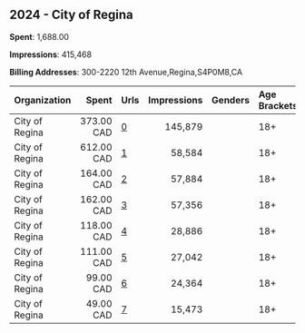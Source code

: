 ## 2024 - City of Regina 
**Spent**: 1,688.00

**Impressions**: 415,468

**Billing Addresses**: 300-2220 12th Avenue,Regina,S4P0M8,CA

|Organization|Spent|Urls|Impressions|Genders|Age Brackets|Country Codes|
|:---|---:|:---|---:|:---|:---|:---|
|City of Regina|373.00 CAD|[0](https://www.snap.com/political-ads/asset/cbe83742154ad669ca0b65afc2c2fcfbbac4151f99c79d15bcff29b0228dedee?mediaType=mp4)|145,879||18+|canada|
|City of Regina|612.00 CAD|[1](https://www.snap.com/political-ads/asset/8db34f3b0e3797e9218d484e164601b9b9956ba321371fd58da4fef465d6899c?mediaType=jpg)|58,584||18+|canada|
|City of Regina|164.00 CAD|[2](https://www.snap.com/political-ads/asset/fd58c776d6fe3a1729bc02fa22b566bd856dbca86fafd03087d938d72fcc2d98?mediaType=mp4)|57,884||18+|canada|
|City of Regina|162.00 CAD|[3](https://www.snap.com/political-ads/asset/46852043419ee3f0b2983f19bd03b2b954d4f1bc396d144d93c346d5b2ba4c28?mediaType=mp4)|57,356||18+|canada|
|City of Regina|118.00 CAD|[4](https://www.snap.com/political-ads/asset/10cdc15f2177ade010dad53f4ff5471d9a7d1cf59fbd61ca6894602085874134?mediaType=mp4)|28,886||18+|canada|
|City of Regina|111.00 CAD|[5](https://www.snap.com/political-ads/asset/d6ea7054087cf246ab1d32beda7e924ce818b50519525f8a521ccec041b757d9?mediaType=mp4)|27,042||18+|canada|
|City of Regina|99.00 CAD|[6](https://www.snap.com/political-ads/asset/5830911cc89b63694802e05f53c8bec9cde02906b2c504de5f079531d10e789d?mediaType=mp4)|24,364||18+|canada|
|City of Regina|49.00 CAD|[7](https://www.snap.com/political-ads/asset/6bbe5f187d00abe47a6eaaaa1b3b9da5a1d079ef258d5da59cfa26ecafe69f61?mediaType=jpg)|15,473||18+|canada|
